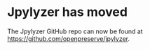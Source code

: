 Jpylyzer has moved
==================

The Jpylyzer GitHub repo can now be found at https://github.com/openpreserve/jpylyzer.
